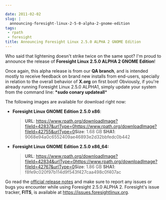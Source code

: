 ```yaml
---

date: 2011-02-02
slug: |
  announcing-foresight-linux-2-5-0-alpha-2-gnome-edition
tags:
 - rpath
 - foresight
title: Announcing Foresight Linux 2.5.0 ALPHA 2 GNOME Edition
---
```


Who said that lightening doesn't strike twice on the same spot? I'm
proud to announce the release of **Foresight Linux 2.5.0 ALPHA 2 GNOME
Edition**!

Once again, this alpha release is from our **QA branch**, and is
intended mostly to receive feedback on brand new installs from
end-users, specially in relation to the overall behavior of **X.org** on
first boot! Obviously, if you're already running Foresight Linux 2.5.0
ALPHA1, simply update your system from the command line: **\*sudo conary
updateall**\*

The following images are available for download right now:

-   **Foresight Linux GNOME Edition 2.5.0 x86**:

    > **URL**:
    > <https://www.rpath.org/downloadImage?fileId=42837&urlType=0><https://www.rpath.org/downloadImage?fileId=42755&urlType=0>**Size**:
    > 1.68 GB **SHA1**: 9068e94a0c6552409ae46893e2d32bbfedc0b442

-   **Foresight Linux GNOME Edition 2.5.0 x86_64:**

    > **URL**:
    > <https://www.rpath.org/downloadImage?fileId=42834&urlType=0><https://www.rpath.org/downloadImage?fileId=42767&urlType=0>**Size**:
    > 1.86 GB **SHA1**: f8fe9c020f97b114d9f543f427caa498c0f407ac

Go read the [official release notes](http://wp.me/pEMZT-bm) and make
sure to report any issues or bugs you encounter while using Foresight
2.5.0 ALPHA 2. Foresight's issue tracker, **FITS**, is available at
<https://issues.foresightlinux.org>.
